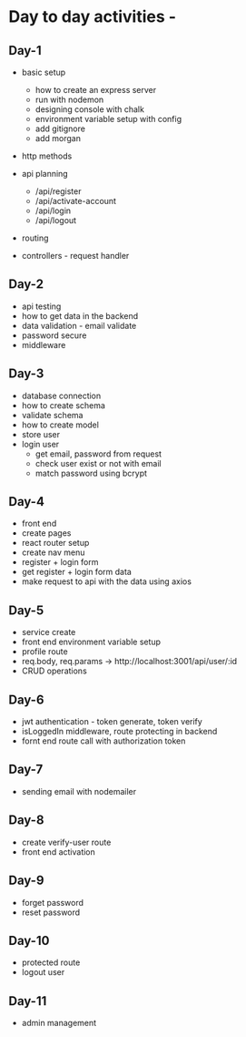 # Day to day activities -

## Day-1

- basic setup
  - how to create an express server
  - run with nodemon
  - designing console with chalk
  - environment variable setup with config
  - add gitignore
  - add morgan
- http methods
- api planning

  - /api/register
  - /api/activate-account
  - /api/login
  - /api/logout

- routing
- controllers - request handler

## Day-2

- api testing
- how to get data in the backend
- data validation - email validate
- password secure
- middleware

## Day-3

- database connection
- how to create schema
- validate schema
- how to create model
- store user
- login user
  - get email, password from request
  - check user exist or not with email
  - match password using bcrypt

## Day-4

- front end
- create pages
- react router setup
- create nav menu
- register + login form
- get register + login form data
- make request to api with the data using axios

## Day-5

- service create
- front end environment variable setup
- profile route
- req.body, req.params -> http://localhost:3001/api/user/:id
- CRUD operations

## Day-6

- jwt authentication - token generate, token verify
- isLoggedIn middleware, route protecting in backend
- fornt end route call with authorization token

## Day-7

- sending email with nodemailer

## Day-8

- create verify-user route
- front end activation

## Day-9

- forget password
- reset password

## Day-10

- protected route
- logout user

## Day-11

- admin management
